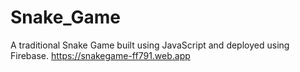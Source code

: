 # Snake_Game
A traditional Snake Game built using JavaScript and deployed using Firebase.
https://snakegame-ff791.web.app
